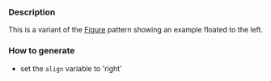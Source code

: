 ### Description
This is a variant of the [Figure](./?p=atoms-figure) pattern showing an example floated to the left.

### How to generate
* set the `align` variable to 'right'
